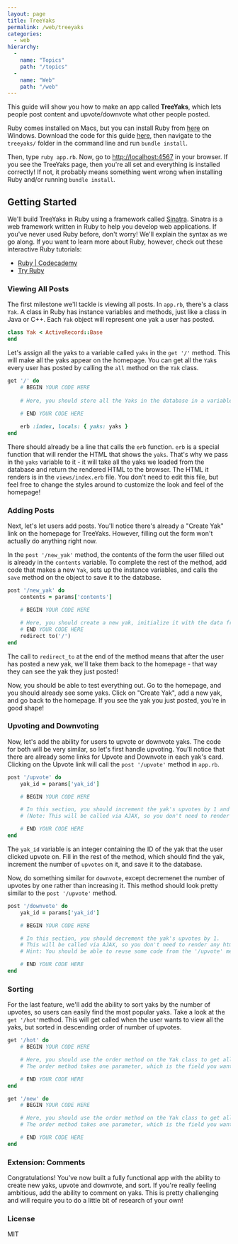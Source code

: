 ```yaml
---
layout: page
title: TreeYaks
permalink: /web/treeyaks
categories:
  - web
hierarchy:
  -
    name: "Topics"
    path: "/topics"
  -
    name: "Web"
    path: "/web"
---
```


This guide will show you how to make an app called **TreeYaks**, which lets
people post content and upvote/downvote what other people posted.

Ruby comes installed on Macs, but you can install Ruby from [here][ruby] on
Windows. Download the code for this guide [here][hackpack], then navigate to
the `treeyaks/` folder in the command line and run `bundle install`.

Then, type `ruby app.rb`. Now, go to [http://localhost:4567][localhost] in
your browser. If you see the TreeYaks page, then you're all set and
everything is installed correctly! If not, it probably means something went
wrong when installing Ruby and/or running `bundle install`.

## Getting Started

We'll build TreeYaks in Ruby using a framework called [Sinatra][sinatra].
Sinatra is a web framework written in Ruby to help you develop web
applications. If you've never used Ruby before, don't worry! We'll explain
the syntax as we go along. If you want to learn more about Ruby, however,
check out these interactive Ruby tutorials:

- [Ruby \| Codecademy][codecademy]
- [Try Ruby][tryruby]

### Viewing All Posts

The first milestone we'll tackle is viewing all posts. In `app.rb`, there's a
class `Yak`. A class in Ruby has instance variables and methods, just like a
class in Java or C++. Each `Yak` object will represent one yak a user has
posted.

```ruby
class Yak < ActiveRecord::Base
end
```

Let's assign all the yaks to a variable called `yaks` in the `get '/'`
method. This will make all the yaks appear on the homepage. You can get all
the `Yak`s every user has posted by calling the `all` method on the `Yak`
class.

```ruby
get '/' do
    # BEGIN YOUR CODE HERE
    
    # Here, you should store all the Yaks in the database in a variable called `yaks`.
    
    # END YOUR CODE HERE

    erb :index, locals: { yaks: yaks }
end
```

There should already be a line that calls the `erb` function. `erb` is a
special function that will render the HTML that shows the `yaks`. That's why
we pass in the `yaks` variable to it - it will take all the yaks we loaded
from the database and return the rendered HTML to the browser. The HTML it
renders is in the `views/index.erb` file. You don't need to edit this file,
but feel free to change the styles around to customize the look and feel of
the homepage!

### Adding Posts

Next, let's let users add posts. You'll notice there's already a "Create Yak"
link on the homepage for TreeYaks. However, filling out the form won't
actually do anything right now.

In the `post '/new_yak'` method, the contents of the form the user filled out
is already in the `contents` variable. To complete the rest of the method,
add code that makes a new `Yak`, sets up the instance variables, and calls
the `save` method on the object to save it to the database.

```ruby
post '/new_yak' do  
    contents = params['contents']

    # BEGIN YOUR CODE HERE

    # Here, you should create a new yak, initialize it with the data from the form, and then save it to the database.
    # END YOUR CODE HERE
    redirect to('/')
end
```

The call to `redirect_to` at the end of the method means that after the user
has posted a new yak, we'll take them back to the homepage - that way they
can see the yak they just posted!

Now, you should be able to test everything out. Go to the homepage, and you
should already see some yaks. Click on "Create Yak", add a new yak, and go
back to the homepage. If you see the yak you just posted, you're in good
shape!

### Upvoting and Downvoting

Now, let's add the ability for users to upvote or downvote yaks. The code for
both will be very similar, so let's first handle upvoting. You'll notice that
there are already some links for Upvote and Downvote in each yak's card.
Clicking on the Upvote link will call the `post '/upvote'` method in
`app.rb`.

```ruby
post '/upvote' do
    yak_id = params['yak_id']

    # BEGIN YOUR CODE HERE

    # In this section, you should increment the yak's upvotes by 1 and return the new number of upvotes in json.
    # (Note: This will be called via AJAX, so you don't need to render any html or redirect to any other page.)

    # END YOUR CODE HERE
end
```

The `yak_id` variable is an integer containing the ID of the yak that the
user clicked upvote on. Fill in the rest of the method, which should find the
yak, increment the number of `upvotes` on it, and save it to the database.

Now, do something similar for `downvote`, except decremenet the number of
upvotes by one rather than increasing it. This method should look pretty
similar to the `post '/upvote'` method.

```ruby
post '/downvote' do
    yak_id = params['yak_id']

    # BEGIN YOUR CODE HERE

    # In this section, you should decrement the yak's upvotes by 1.   
    # This will be called via AJAX, so you don't need to render any html or redirect to any other page.
    # Hint: You should be able to reuse some code from the '/upvote' method.

    # END YOUR CODE HERE
end
```

### Sorting

For the last feature, we'll add the ability to sort yaks by the number of
upvotes, so users can easily find the most popular yaks. Take a look at the
`get '/hot'`method. This will get called when the user wants to view all the
yaks, but sorted in descending order of number of upvotes.

```ruby
get '/hot' do
    # BEGIN YOUR CODE HERE

    # Here, you should use the order method on the Yak class to get all the Yaks ordered by upvotes.
    # The order method takes one parameter, which is the field you want to order by.

    # END YOUR CODE HERE
end

get '/new' do
    # BEGIN YOUR CODE HERE

    # Here, you should use the order method on the Yak class to get all the Yaks ordered by their `created_at` fields.
    # The order method takes one parameter, which is the field you want to order by.

    # END YOUR CODE HERE
end
```

### Extension: Comments

Congratulations! You've now built a fully functional app with the ability to
create new yaks, upvote and downvote, and sort. If you're really feeling
ambitious, add the ability to comment on yaks. This is pretty challenging and
will require you to do a little bit of research of your own!

### License

MIT

[ruby]: http://rubyinstaller.org
[hackpack]: https://github.com/starthacking/hackpack-web
[localhost]: http://localhost:4567
[sinatra]: http://www.sinatrarb.com/
[codecademy]: https://www.codecademy.com/learn/ruby
[tryruby]: http://tryruby.org/
